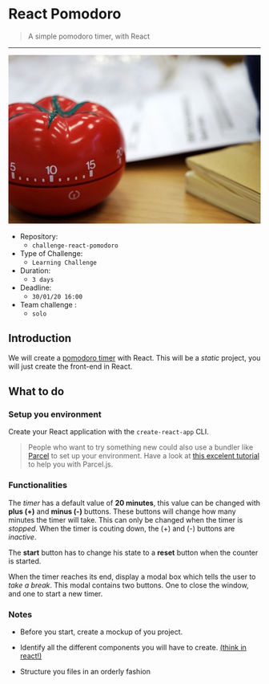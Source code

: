 # React Pomodoro

> A simple pomodoro timer, with React

---

![react](pomodoro.jpg)


- Repository: 
	- `challenge-react-pomodoro`
- Type of Challenge: 
	- `Learning Challenge`
- Duration: 
	- `3 days`
- Deadline: 
	- `30/01/20 16:00`
- Team challenge : 
	- `solo`



## Introduction

We will create a [pomodoro timer](https://en.wikipedia.org/wiki/Pomodoro_Technique) with React. This will be a *static* project, you will just create the front-end in React. 

## What to do

### Setup you environment

Create your React application with the `create-react-app` CLI. 

>People who want to try something new could also use a bundler like [Parcel](https://parceljs.org) to set up your environment. Have a look at [this excelent tutorial](https://scotch.io/tutorials/setting-up-a-react-project-with-parcel) to help you with Parcel.js.


### Functionalities

The *timer* has a default value of **20 minutes**, this value can be changed with **plus (+)** and **minus (-)** buttons. These buttons will change how many minutes the timer will take. This can only be changed when the timer is *stopped*. When the timer is couting down, the (+) and (-) buttons are *inactive*.

The **start** button has to change his state to a **reset** button when the counter is started. 

When the timer reaches its end, display a modal box which tells the user to *take a break*. This modal contains two buttons. One to close the window, and one to start a new timer.


### Notes

- Before you start, create a mockup of you project. 

- Identify all the different components you will have to create. [(think in react!)](https://reactjs.org/docs/thinking-in-react.html)

- Structure you files in an orderly fashion
